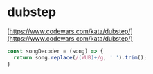 # dubstep
[https://www.codewars.com/kata/dubstep/](https://www.codewars.com/kata/dubstep/)

```javascript
const songDecoder = (song) => {
  return song.replace(/(WUB)+/g, ' ').trim();
}
```
